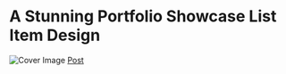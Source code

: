 # A Stunning Portfolio Showcase List Item Design

![Cover Image](https://designdrastic.com/uploads/posts/thumbnail/1618126711-Innovative-portfolio-list-designs-thumbnail.png)
[Post](https://designdrastic.com/snippet/a-stunning-portfolio-showcase-list-item-design)
